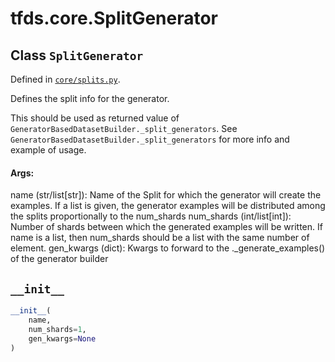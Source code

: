 <div itemscope itemtype="http://developers.google.com/ReferenceObject">
<meta itemprop="name" content="tfds.core.SplitGenerator" />
<meta itemprop="path" content="Stable" />
<meta itemprop="property" content="__init__"/>
</div>

# tfds.core.SplitGenerator

## Class `SplitGenerator`





Defined in [`core/splits.py`](https://github.com/tensorflow/datasets/tree/master/tensorflow_datasets/core/splits.py).

Defines the split info for the generator.

This should be used as returned value of
`GeneratorBasedDatasetBuilder._split_generators`.
See `GeneratorBasedDatasetBuilder._split_generators` for more info and example
of usage.

#### Args:

name (str/list[str]): Name of the Split for which the generator will create
  the examples. If a list is given, the generator examples will be
  distributed among the splits proportionally to the num_shards
num_shards (int/list[int]): Number of shards between which the generated
  examples will be written. If name is a list, then num_shards should be a
  list with the same number of element.
gen_kwargs (dict): Kwargs to forward to the ._generate_examples() of the
  generator builder

<h2 id="__init__"><code>__init__</code></h2>

``` python
__init__(
    name,
    num_shards=1,
    gen_kwargs=None
)
```





